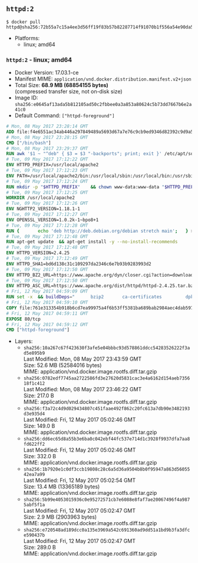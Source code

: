 ## `httpd:2`

```console
$ docker pull httpd@sha256:72b55a7c15a4ee3d56ff19f83b57b82287714f91070b1f556a54e90da5eee3fa
```

-	Platforms:
	-	linux; amd64

### `httpd:2` - linux; amd64

-	Docker Version: 17.03.1-ce
-	Manifest MIME: `application/vnd.docker.distribution.manifest.v2+json`
-	Total Size: **68.9 MB (68854155 bytes)**  
	(compressed transfer size, not on-disk size)
-	Image ID: `sha256:e0645af13ada5b812105ad50c2fbbee0a3a853a80624c5b73dd7667b6e2a41c0`
-	Default Command: `["httpd-foreground"]`

```dockerfile
# Mon, 08 May 2017 23:28:14 GMT
ADD file:f4e6551ac34ab446a297849489a5693d67a7e76c9cb9ed9346d82392c9d9a5fe in / 
# Mon, 08 May 2017 23:28:15 GMT
CMD ["/bin/bash"]
# Mon, 08 May 2017 23:29:37 GMT
RUN awk '$1 ~ "^deb" { $3 = $3 "-backports"; print; exit }' /etc/apt/sources.list > /etc/apt/sources.list.d/backports.list
# Tue, 09 May 2017 17:12:22 GMT
ENV HTTPD_PREFIX=/usr/local/apache2
# Tue, 09 May 2017 17:12:23 GMT
ENV PATH=/usr/local/apache2/bin:/usr/local/sbin:/usr/local/bin:/usr/sbin:/usr/bin:/sbin:/bin
# Tue, 09 May 2017 17:12:24 GMT
RUN mkdir -p "$HTTPD_PREFIX" 	&& chown www-data:www-data "$HTTPD_PREFIX"
# Tue, 09 May 2017 17:12:25 GMT
WORKDIR /usr/local/apache2
# Tue, 09 May 2017 17:12:26 GMT
ENV NGHTTP2_VERSION=1.18.1-1
# Tue, 09 May 2017 17:12:27 GMT
ENV OPENSSL_VERSION=1.0.2k-1~bpo8+1
# Tue, 09 May 2017 17:12:28 GMT
RUN { 		echo 'deb http://deb.debian.org/debian stretch main'; 	} > /etc/apt/sources.list.d/stretch.list 	&& { 		echo 'Package: *'; 		echo 'Pin: release n=stretch'; 		echo 'Pin-Priority: -10'; 		echo; 		echo 'Package: libnghttp2*'; 		echo "Pin: version $NGHTTP2_VERSION"; 		echo 'Pin-Priority: 990'; 		echo; 	} > /etc/apt/preferences.d/unstable-nghttp2
# Tue, 09 May 2017 17:12:48 GMT
RUN apt-get update 	&& apt-get install -y --no-install-recommends 		libapr1 		libaprutil1 		libaprutil1-ldap 		libapr1-dev 		libaprutil1-dev 		liblua5.2-0 		libnghttp2-14=$NGHTTP2_VERSION 		libpcre++0 		libssl1.0.0=$OPENSSL_VERSION 		libxml2 	&& rm -r /var/lib/apt/lists/*
# Tue, 09 May 2017 17:12:48 GMT
ENV HTTPD_VERSION=2.4.25
# Tue, 09 May 2017 17:12:49 GMT
ENV HTTPD_SHA1=bd6d138c31c109297da2346c6e7b93b9283993d2
# Tue, 09 May 2017 17:12:50 GMT
ENV HTTPD_BZ2_URL=https://www.apache.org/dyn/closer.cgi?action=download&filename=httpd/httpd-2.4.25.tar.bz2
# Tue, 09 May 2017 17:12:50 GMT
ENV HTTPD_ASC_URL=https://www.apache.org/dist/httpd/httpd-2.4.25.tar.bz2.asc
# Fri, 12 May 2017 04:59:09 GMT
RUN set -x 	&& buildDeps=" 		bzip2 		ca-certificates 		dpkg-dev 		gcc 		liblua5.2-dev 		libnghttp2-dev=$NGHTTP2_VERSION 		libpcre++-dev 		libssl-dev=$OPENSSL_VERSION 		libxml2-dev 		zlib1g-dev 		make 		wget 	" 	&& apt-get update 	&& apt-get install -y --no-install-recommends -V $buildDeps 	&& rm -r /var/lib/apt/lists/* 		&& wget -O httpd.tar.bz2 "$HTTPD_BZ2_URL" 	&& echo "$HTTPD_SHA1 *httpd.tar.bz2" | sha1sum -c - 	&& wget -O httpd.tar.bz2.asc "$HTTPD_ASC_URL" 	&& export GNUPGHOME="$(mktemp -d)" 	&& gpg --keyserver ha.pool.sks-keyservers.net --recv-keys A93D62ECC3C8EA12DB220EC934EA76E6791485A8 	&& gpg --batch --verify httpd.tar.bz2.asc httpd.tar.bz2 	&& rm -r "$GNUPGHOME" httpd.tar.bz2.asc 		&& mkdir -p src 	&& tar -xf httpd.tar.bz2 -C src --strip-components=1 	&& rm httpd.tar.bz2 	&& cd src 		&& gnuArch="$(dpkg-architecture --query DEB_BUILD_GNU_TYPE)" 	&& ./configure 		--build="$gnuArch" 		--prefix="$HTTPD_PREFIX" 		--enable-mods-shared=reallyall 	&& make -j "$(nproc)" 	&& make install 		&& cd .. 	&& rm -r src man manual 		&& sed -ri 		-e 's!^(\s*CustomLog)\s+\S+!\1 /proc/self/fd/1!g' 		-e 's!^(\s*ErrorLog)\s+\S+!\1 /proc/self/fd/2!g' 		"$HTTPD_PREFIX/conf/httpd.conf" 		&& apt-get purge -y --auto-remove $buildDeps
# Fri, 12 May 2017 04:59:10 GMT
COPY file:761e313354b918b6cd7ea99975a4f6b53ff5381ba689bab2984aec4dab597215 in /usr/local/bin/ 
# Fri, 12 May 2017 04:59:11 GMT
EXPOSE 80/tcp
# Fri, 12 May 2017 04:59:12 GMT
CMD ["httpd-foreground"]
```

-	Layers:
	-	`sha256:10a267c67f423630f3afe5e04bbbc93d578861ddcc54283526222f3ad5e895b9`  
		Last Modified: Mon, 08 May 2017 23:43:59 GMT  
		Size: 52.6 MB (52584016 bytes)  
		MIME: application/vnd.docker.image.rootfs.diff.tar.gzip
	-	`sha256:0782edf7745aa2722586fd3e27620d5831cac3e4a6162d154aeb735618f1c412`  
		Last Modified: Mon, 08 May 2017 23:46:22 GMT  
		Size: 217.0 B  
		MIME: application/vnd.docker.image.rootfs.diff.tar.gzip
	-	`sha256:f3a72c4d9d029434807c451faae492f862c20fc613a7db90e3482193d3e935d4`  
		Last Modified: Fri, 12 May 2017 05:02:46 GMT  
		Size: 149.0 B  
		MIME: application/vnd.docker.image.rootfs.diff.tar.gzip
	-	`sha256:dd6ec65d8a55b3e6ba0c042ebf44fc537e714d1c3928f9937dfa7aa8fd622ff2`  
		Last Modified: Fri, 12 May 2017 05:02:46 GMT  
		Size: 332.0 B  
		MIME: application/vnd.docker.image.rootfs.diff.tar.gzip
	-	`sha256:1b7920e1c0df3ccb19808c28c6a5d36a9504b8b0f95947a863d5605542ea7a99`  
		Last Modified: Fri, 12 May 2017 05:02:54 GMT  
		Size: 13.4 MB (13365189 bytes)  
		MIME: application/vnd.docker.image.rootfs.diff.tar.gzip
	-	`sha256:5b99e4053015936c0e95272571cb7e6088e8faf7ae20067496f4a9875abf5f1a`  
		Last Modified: Fri, 12 May 2017 05:02:47 GMT  
		Size: 2.9 MB (2903963 bytes)  
		MIME: application/vnd.docker.image.rootfs.diff.tar.gzip
	-	`sha256:e720548ad189dcc0a135e3969a542c691360ad9dd51a1bd9b3fa3dfce590437b`  
		Last Modified: Fri, 12 May 2017 05:02:47 GMT  
		Size: 289.0 B  
		MIME: application/vnd.docker.image.rootfs.diff.tar.gzip
